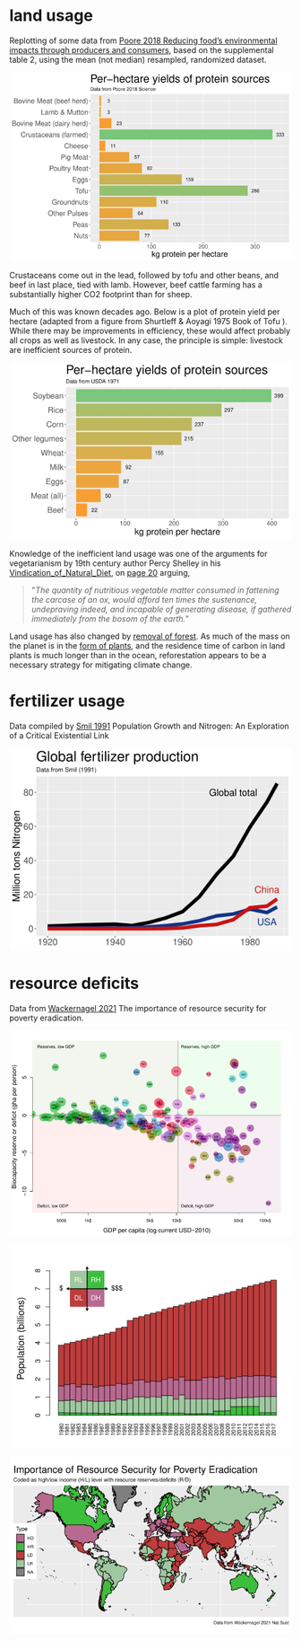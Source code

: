 # land usage #
Replotting of some data from [Poore 2018 Reducing food’s environmental impacts through producers and consumers](https://doi.org/10.1126/science.aaq0216), based on the supplemental table 2, using the mean (not median) resampled, randomized dataset.

![per_hectare_protein_Poore2018.png](https://github.com/wrf/misc-analyses/blob/master/land_usage/image/per_hectare_protein_Poore2018.png)

Crustaceans come out in the lead, followed by tofu and other beans, and beef in last place, tied with lamb. However, beef cattle farming has a substantially higher CO2 footprint than for sheep.

Much of this was known decades ago. Below is a plot of protein yield per hectare (adapted from a figure from Shurtleff & Aoyagi 1975 Book of Tofu ). While there may be improvements in efficiency, these would affect probably all crops as well as livestock. In any case, the principle is simple: livestock are inefficient sources of protein.

![per_hectare_protein_USDA_1971.png](https://github.com/wrf/misc-analyses/blob/master/land_usage/image/per_hectare_protein_USDA_1971.png)

Knowledge of the inefficient land usage was one of the arguments for vegetarianism by 19th century author Percy Shelley in his [Vindication_of_Natural_Diet](https://en.wikipedia.org/wiki/A_Vindication_of_Natural_Diet), on [page 20](https://www.gutenberg.org/files/38727/38727-h/38727-h.htm) arguing, 

> "*The quantity of nutritious vegetable matter consumed in fattening the carcase of an ox, would afford ten times the sustenance, undepraving indeed, and incapable of generating disease, if gathered immediately from the bosom of the earth.*"

Land usage has also changed by [removal of forest](https://www.globalforestwatch.org/map/). As much of the mass on the planet is in the [form of plants](http://www.pnas.org/lookup/doi/10.1073/pnas.1711842115), and the residence time of carbon in land plants is much longer than in the ocean, reforestation appears to be a necessary strategy for mitigating climate change.

# fertilizer usage #
Data compiled by [Smil 1991](http://www.jstor.org/stable/1973598) Population Growth and Nitrogen: An Exploration of a Critical Existential Link

![plot of global fertilizer production](https://github.com/wrf/misc-analyses/blob/master/land_usage/image/global_fertilizer_production_smil_1991.png)

# resource deficits #
Data from [Wackernagel 2021](https://doi.org/10.1038/s41893-021-00708-4) The importance of resource security for poverty eradication.

![plot of resource richness vs GDP](https://github.com/wrf/misc-analyses/blob/master/land_usage/image/wackernagel2021_resource_poverty_main_fig2log.png)

![plot of population by resource category](https://github.com/wrf/misc-analyses/blob/master/land_usage/image/wackernagel2021_resource_poverty_main_fig3.png)

![map of resource richness and GDP](https://github.com/wrf/misc-analyses/blob/master/land_usage/image/wackernagel2021_resource_poverty_world_map.png)


